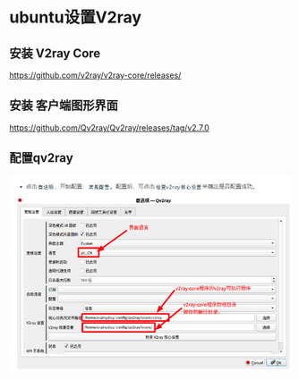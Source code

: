 # ubuntu设置V2ray

## 安装 V2ray Core

<https://github.com/v2ray/v2ray-core/releases/>

## 安装 客户端图形界面

<https://github.com/Qv2ray/Qv2ray/releases/tag/v2.7.0>

## 配置qv2ray

![1](/tmpimage/2023-06-18-17-05-52.png)
